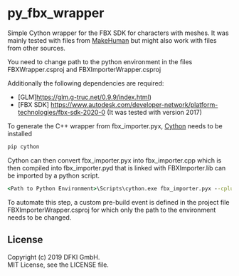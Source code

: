 # py_fbx_wrapper
Simple Cython wrapper for the FBX SDK for characters with meshes. It was mainly tested with files from  [MakeHuman](http://www.makehumancommunity.org/) but might also work with files from other sources.

You need to change path to the python environment in the files FBXWrapper.csproj and FBXImporterWrapper.csproj 

Additionally the following dependencies are required:
- [GLM]https://glm.g-truc.net/0.9.9/index.html)
- [FBX SDK] https://www.autodesk.com/developer-network/platform-technologies/fbx-sdk-2020-0 (It was tested with version 2017)

To generate the C++ wrapper from fbx_importer.pyx, [Cython](https://cython.org/) needs to be installed 
```bat
pip cython
```

Cython can then convert fbx_importer.pyx into fbx_importer.cpp which is then compiled into fbx_importer.pyd that is linked with FBXImporter.lib can be imported by a python script.
```bat
<Path to Python Environment>\Scripts\cython.exe fbx_importer.pyx --cplus
```

To automate this step, a custom pre-build event is defined in the project file FBXImporterWrapper.csproj for which only the path to the environment needs to be changed.

 
## License
Copyright (c) 2019 DFKI GmbH.  
MIT License, see the LICENSE file.  